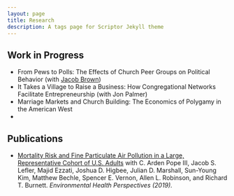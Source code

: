 ```yaml
---
layout: page
title: Research
description: A tags page for Scriptor Jekyll theme
---
```

## Work in Progress
+ From Pews to Polls: The Effects of Church Peer Groups on Political Behavior (with [Jacob Brown](https://jacobrbrown.com))
+ It Takes a Village to Raise a Business: How Congregational Networks Facilitate Entrepreneurship (with Jon Palmer)
+ Marriage Markets and Church Building: The Economics of Polygamy in the American West
+ 

## Publications
+ [Mortality Risk and Fine Particulate Air Pollution in a Large, Representative Cohort of U.S. Adults](https://ehp.niehs.nih.gov/doi/full/10.1289/EHP4438) with C. Arden Pope III, Jacob S. Lefler, Majid Ezzati, Joshua D. Higbee, Julian D. Marshall, Sun-Young Kim, Matthew Bechle, Spencer E. Vernon, Allen L. Robinson, and Richard T. Burnett. *Environmental Health Perspectives (2019).*